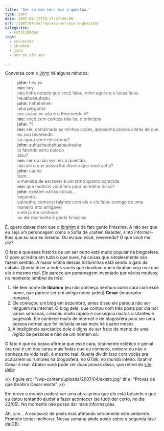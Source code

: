 ```yaml
---
title: 'Ser ou não ser: eis a questão.'
type: post
date: 2007-04-17T23:17:47+00:00
url: /2007/04/ser-ou-nao-ser-eis-a-questao/
categories:
  - Futilidades
tags:
  - conversas
  - ibrahim
  - john
  - ser ou não ser

---
```

Conversa com o [John][1] há alguns minutos:

> **john:** hey ya  
> **me:** hey  
> não tinha notado que você falou, notei agora q o lucas falou  
> heuahueauheau  
> **john:** heheheheh  
> uma pergunta  
> por acaso vc não é o Reverendo é?  
> **me:** você com certeza não leu o principia  
> **john:** ??  
> **me:** ele, combinado as minhas ações, apresenta provas claras de que eu sou reverendo  
> só agora você descobriu?  
> **john:** auhuahauhahuahauhauha  
> to falando sério poioca  
> alou?  
> **me:** ser ou não ser: eis a questão.  
> não sei o que posso lhe dizer.o que você acha?  
> **john:** uauha  
> bom…  
> a maneira de escrever é um tatno quanto parecida  
> **me:** que motivos você tem para acreditar nisso?  
> **john:** existem várias coisas…  
> segundo…  
> estranho, comecei falando com ele e ele falou comigo de uma maneira mto amigavel  
> e ele já me conhece  
> ou ele realmente é gente finissima

É, quero deixar claro que o [Ibrahim][2] é de fato gente finíssima. A não ser que eu seja um personagem como a Sofia de Jostein Gaarder, sinto informar-lhes que eu sou eu mesmo. Ou eu sou você, reverendo? O que você me diz?

O fato é que essa história de um ser outro está muito popular na blogosfera. O povo acredita em tudo o que ouve, há coisas que simplesmente não fazem sentido. A maior vítima dessas historinhas está sendo o gato da cabala. Queria dizer a todos vocês que duvidam que o Ibrahim seja real que ele é mesmo real. Ele parece um personagem inventado por vários motivos; no momento lembrei de três:

  1. Ele tem nome de **Ibrahim** (eu não conheço nenhum outro cara com esse nome, que parece ser um antigo nome judeu) **Cesar** (imperador romano).
  2. Ele começou um blog em dezembro, antes disso ele parecia não ser ninguém na internet. O blog dele, que contou com três posts por dia por várias semanas, cresceu muito rápido e conseguiu muitos visitantes e pagerank. Ele conhece muito de internet e de blogosfera para ser uma pessoa normal que foi incluída nesse meio há quatro meses.
  3. A inteligência sarcástica dele é digna de ser fruto da mente de uma _legião_ de pessoas e não de um homem só.

O fato é que eu posso afirmar que esse cara, totalmente eclético e genial (na real é um dos caras mais fodas que eu conheço, embora eu não o conheça na vida real), é mesmo real. Queria dividir isso com vocês pra acabarem os rumores na blogosfera, no GTalk, no mundo inteiro: Ibrahim Cesar é real. Abaixo você pode ver duas provas disso, que retirei do [site dele][3]:

{{< figure src="/wp-content/uploads/2007/04/existo.jpg" title="Provas de que Ibrahim Cesar existe" >}}

Em breve o mundo poderá ver uma obra-prima que ele está bolando e que eu estou tentando ajudar a fazer acontecer (se tudo der certo, no dia 23/05). No momento não posso dar mais informações.

Ah, sim… A escassez de posts está afetando seriamente este ambiente. Prometo tentar melhorar. Nessa semana ainda posto sobre a segunda fase da OBI.

 [1]: http://socio.johnartmann.com/
 [2]: http://1001gatos.org/
 [3]: http://1001gatos.org/sobre/

